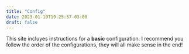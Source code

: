 ```yaml
---
title: "Config"
date: 2023-01-10T19:25:57-03:00
draft: false
---
```


This site incluyes instructions for a **basic** configuration. I recommend you follow the order of the configurations, they will all make sense in the end!
